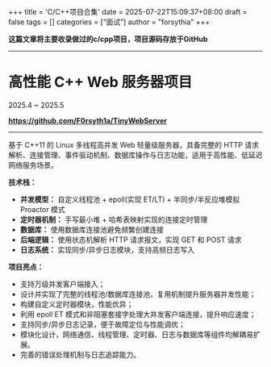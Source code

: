 +++
title = 'C/C++项目合集'
date = 2025-07-22T15:09:37+08:00
draft = false
tags = []
categories = [“面试”]
author = "forsythia"
+++

**这篇文章将主要收录做过的c/cpp项目，项目源码存放于GitHub**

---

# 高性能 C++ Web 服务器项目

2025.4 ~ 2025.5

**https://github.com/F0rsyth1a/TinyWebServer**

---
 
基于 C++11 的 Linux 多线程高并发 Web 轻量级服务器，具备完整的 HTTP 请求解析、连接管理、事件驱动机制、数据库操作与日志功能，适用于高性能、低延迟网络服务场景。

**技术栈：**

- **并发模型：** 自定义线程池 + epoll(实现 ET/LT) + 半同步/半反应堆模拟 Proactor 模式
- **定时器机制：** 手写最小堆 + 哈希表映射实现的连接定时管理
- **数据库：** 使用数据库连接池避免频繁创建连接
- **后端逻辑：** 使用状态机解析 HTTP 请求报文，实现 GET 和 POST 请求
- **日志系统：** 实现同步/异步日志模块，支持高频日志写入

**项目亮点：**

- 支持万级并发客户端接入；
- 设计并实现了完整的线程池/数据库连接池，复用机制提升服务器并发性能；
- 构建自定义定时器模块，性能优异；
- 利用 epoll ET 模式和非阻塞套接字处理大并发客户端连接，提升响应速度；
- 支持同步/异步日志记录，便于故障定位与性能调优；
- 模块化设计，网络通信、线程管理、定时器、日志与数据库等组件均解耦易扩展。
- 完善的错误处理机制与日志追踪能力。
